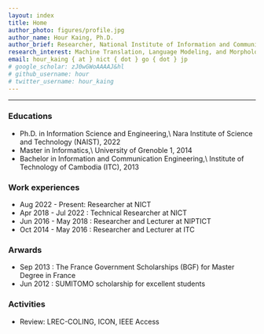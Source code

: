 ```yaml
---
layout: index
title: Home
author_photo: figures/profile.jpg
author_name: Hour Kaing, Ph.D.
author_brief: Researcher, National Institute of Information and Communications Technology (NICT)
research_interest: Machine Translation, Language Modeling, and Morphological and Syntax Analysis.
email: hour_kaing { at } nict { dot } go { dot } jp
# google_scholar: zJ0wGWoAAAAJ&hl
# github_username: hour
# twitter_username: hour_kaing
---
```


---
### Educations
- Ph.D. in Information Science and Engineering,\\
Nara Institute of Science and Technology (NAIST), 2022
- Master in Informatics,\\
University of Grenoble 1, 2014
- Bachelor in Information and Communication Engineering,\\
Institute of Technology of Cambodia (ITC), 2013

### Work experiences
- Aug 2022 - Present: Researcher at NICT
- Apr 2018 - Jul 2022 : Technical Researcher at NICT
- Jun 2016 - May 2018 : Researcher and Lecturer at NIPTICT
- Oct 2014 - May 2016 : Researcher and Lecturer at ITC

### Arwards
- Sep 2013 : The France Government Scholarships (BGF) for Master Degree in France
- Jun 2012 : SUMITOMO scholarship for excellent students

### Activities
- Review: LREC-COLING, ICON, IEEE Access
